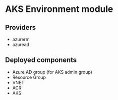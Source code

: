 # AKS Environment module

## Providers

- azurerm
- azuread

## Deployed components

- Azure AD group (for AKS admin group)
- Resource Group
- VNET
- ACR
- AKS
